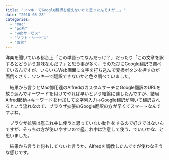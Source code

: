 ```yaml
---
title: "ワンキーでGoogle翻訳を使えないかと思ったんですが……。"
date: "2018-05-28"
categories: 
  - "mac"
  - "pc系"
  - "webサービス"
  - "ソフト・サービス"
  - "戯言"
---
```


洋楽を聞いている都合上「この単語ってなんだっけ？」だったり「この文章を訳するとどういう意味なんだ？」と思う事が多く、そのたびにGoogle翻訳で調べているんですが、いちいちWeb画面に文字を打ち込んで変換ボタンを押すのが面倒くさく、ワンキーで翻訳できないかと色々調べていました。

　結果から言うとMac御用達のAlfredのカスタムサーチにGoogle翻訳のURLを放り込んでキーワードを付けてやれば早いという結論に達したんですが、結局Alfred起動→キーワードを付加して文字列入力→Google翻訳が開いて翻訳されるという流れなので、ブラウザ拡張のGoogle翻訳の方が早くてスマートなんですよね。

　ブラウザ拡張は艦これ中に使うと思っていない動作をするので好きではないんですが、そっちの方が使いやすいので艦これ中は注意して使う、でいいかな、と思いました。

　結果から言うと何もしてないと言うか、Alfredを調教したんですが使わなそうな感じです。
